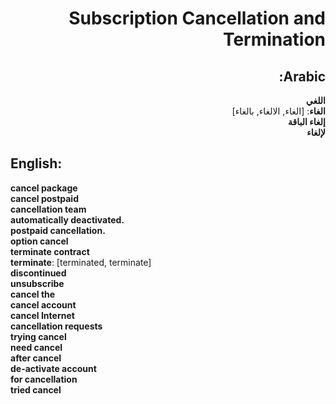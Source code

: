 <div dir="rtl">

# **Subscription Cancellation and Termination**

## **Arabic**:

**اللغي**  
**الغاء**: [الغاء, الالغاء, بالغاء]  
**إلغاء الباقة**  
**لإلغاء**

</div>

## **English**:

**cancel package**  
**cancel postpaid**  
**cancellation team**  
**automatically deactivated.**  
**postpaid cancellation.**  
**option cancel**  
**terminate contract**  
**terminate**: [terminated, terminate]  
**discontinued**  
**unsubscribe**  
**cancel the**  
**cancel account**  
**cancel Internet**  
**cancellation requests**  
**trying cancel**  
**need cancel**  
**after cancel**  
**de-activate account**  
**for cancellation**  
**tried cancel**